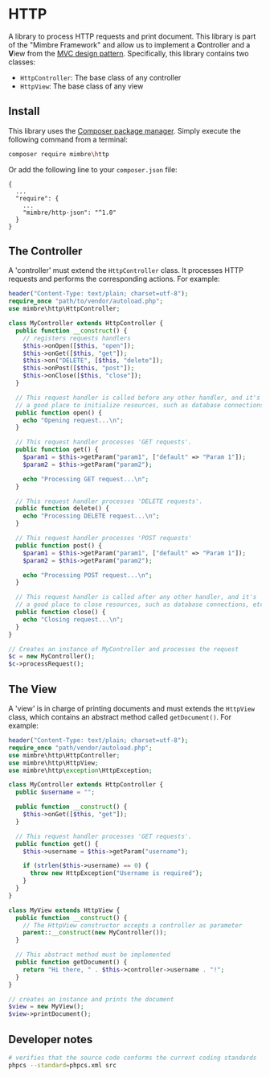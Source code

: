 # HTTP

A library to process HTTP requests and print document. This library is part of the "Mimbre Framework" and allow us to implement a **C**ontroller and a **V**iew from the [MVC design pattern](https://en.wikipedia.org/wiki/Model%E2%80%93view%E2%80%93controller). Specifically, this library contains two classes:

  * `HttpController`: The base class of any controller
  * `HttpView`: The base class of any view
  
## Install

This library uses the [Composer package manager](https://getcomposer.org/). Simply execute the following command from a terminal:

```bash
composer require mimbre\http
```

Or add the following line to your `composer.json` file:

```text
{
  ...
  "require": {
    ...
    "mimbre/http-json": "^1.0"
  }
}
```
  
## The Controller

A 'controller' must extend the `HttpController` class. It processes HTTP requests and performs the corresponding actions. For example:

```php
header("Content-Type: text/plain; charset=utf-8");
require_once "path/to/vendor/autoload.php";
use mimbre\http\HttpController;

class MyController extends HttpController {
  public function __construct() {
    // registers requests handlers
    $this->onOpen([$this, "open"]);
    $this->onGet([$this, "get"]);
    $this->on("DELETE", [$this, "delete"]);
    $this->onPost([$this, "post"]);
    $this->onClose([$this, "close"]);
  }

  // This request handler is called before any other handler, and it's
  // a good place to initialize resources, such as database connections, etc...
  public function open() {
    echo "Opening request...\n";
  }

  // This request handler processes 'GET requests'.
  public function get() {
    $param1 = $this->getParam("param1", ["default" => "Param 1"]);
    $param2 = $this->getParam("param2");

    echo "Processing GET request...\n";
  }

  // This request handler processes 'DELETE requests'.
  public function delete() {
    echo "Processing DELETE request...\n";
  }

  // This request handler processes 'POST requests'
  public function post() {
    $param1 = $this->getParam("param1", ["default" => "Param 1"]);
    $param2 = $this->getParam("param2");

    echo "Processing POST request...\n";
  }

  // This request handler is called after any other handler, and it's
  // a good place to close resources, such as database connections, etc....
  public function close() {
    echo "Closing request...\n";
  }
}

// Creates an instance of MyController and processes the request
$c = new MyController();
$c->processRequest();
```

## The View

A 'view' is in charge of printing documents and must extends the `HttpView` class, which contains an abstract method called `getDocument()`. For example:

```php
header("Content-Type: text/plain; charset=utf-8");
require_once "path/vendor/autoload.php";
use mimbre\http\HttpController;
use mimbre\http\HttpView;
use mimbre\http\exception\HttpException;

class MyController extends HttpController {
  public $username = "";

  public function __construct() {
    $this->onGet([$this, "get"]);
  }

  // This request handler processes 'GET requests'.
  public function get() {
    $this->username = $this->getParam("username");

    if (strlen($this->username) == 0) {
      throw new HttpException("Username is required");
    }
  }
}

class MyView extends HttpView {
  public function __construct() {
    // The HttpView constructor accepts a controller as parameter
    parent::__construct(new MyController());
  }

  // This abstract method must be implemented
  public function getDocument() {
    return "Hi there, " . $this->controller->username . "!";
  }
}

// creates an instance and prints the document
$view = new MyView();
$view->printDocument();
```

## Developer notes

```bash
# verifies that the source code conforms the current coding standards
phpcs --standard=phpcs.xml src
```
